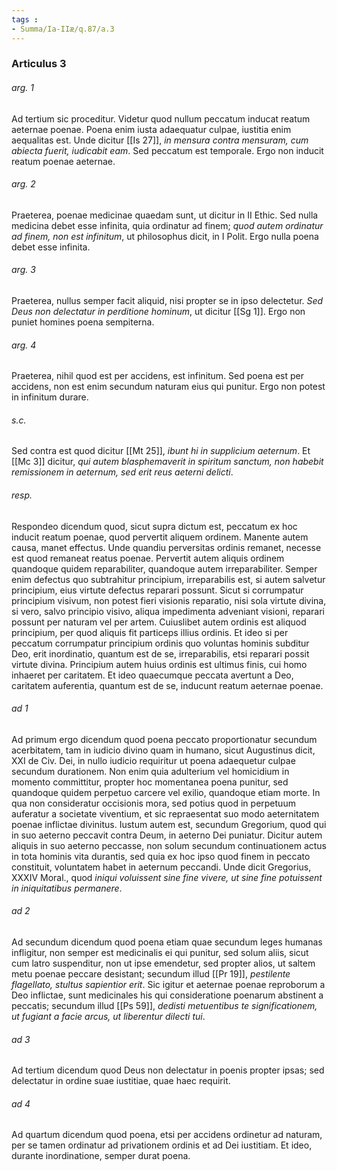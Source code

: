 ```yaml
---
tags : 
- Summa/Ia-IIæ/q.87/a.3
---
```


### Articulus 3

###### arg. 1
Ad tertium sic proceditur. Videtur quod nullum peccatum inducat reatum aeternae poenae. Poena enim iusta adaequatur culpae, iustitia enim aequalitas est. Unde dicitur [[Is 27]], *in mensura contra mensuram, cum abiecta fuerit, iudicabit eam*. Sed peccatum est temporale. Ergo non inducit reatum poenae aeternae.

###### arg. 2
Praeterea, poenae medicinae quaedam sunt, ut dicitur in II Ethic. Sed nulla medicina debet esse infinita, quia ordinatur ad finem; *quod autem ordinatur ad finem, non est infinitum*, ut philosophus dicit, in I Polit. Ergo nulla poena debet esse infinita.

###### arg. 3
Praeterea, nullus semper facit aliquid, nisi propter se in ipso delectetur. *Sed Deus non delectatur in perditione hominum*, ut dicitur [[Sg 1]]. Ergo non puniet homines poena sempiterna.

###### arg. 4
Praeterea, nihil quod est per accidens, est infinitum. Sed poena est per accidens, non est enim secundum naturam eius qui punitur. Ergo non potest in infinitum durare.

###### s.c.
Sed contra est quod dicitur [[Mt 25]], *ibunt hi in supplicium aeternum*. Et [[Mc 3]] dicitur, *qui autem blasphemaverit in spiritum sanctum, non habebit remissionem in aeternum, sed erit reus aeterni delicti*.

###### resp.
Respondeo dicendum quod, sicut supra dictum est, peccatum ex hoc inducit reatum poenae, quod pervertit aliquem ordinem. Manente autem causa, manet effectus. Unde quandiu perversitas ordinis remanet, necesse est quod remaneat reatus poenae. Pervertit autem aliquis ordinem quandoque quidem reparabiliter, quandoque autem irreparabiliter. Semper enim defectus quo subtrahitur principium, irreparabilis est, si autem salvetur principium, eius virtute defectus reparari possunt. Sicut si corrumpatur principium visivum, non potest fieri visionis reparatio, nisi sola virtute divina, si vero, salvo principio visivo, aliqua impedimenta adveniant visioni, reparari possunt per naturam vel per artem. Cuiuslibet autem ordinis est aliquod principium, per quod aliquis fit particeps illius ordinis. Et ideo si per peccatum corrumpatur principium ordinis quo voluntas hominis subditur Deo, erit inordinatio, quantum est de se, irreparabilis, etsi reparari possit virtute divina. Principium autem huius ordinis est ultimus finis, cui homo inhaeret per caritatem. Et ideo quaecumque peccata avertunt a Deo, caritatem auferentia, quantum est de se, inducunt reatum aeternae poenae.

###### ad 1
Ad primum ergo dicendum quod poena peccato proportionatur secundum acerbitatem, tam in iudicio divino quam in humano, sicut Augustinus dicit, XXI de Civ. Dei, in nullo iudicio requiritur ut poena adaequetur culpae secundum durationem. Non enim quia adulterium vel homicidium in momento committitur, propter hoc momentanea poena punitur, sed quandoque quidem perpetuo carcere vel exilio, quandoque etiam morte. In qua non consideratur occisionis mora, sed potius quod in perpetuum auferatur a societate viventium, et sic repraesentat suo modo aeternitatem poenae inflictae divinitus. Iustum autem est, secundum Gregorium, quod qui in suo aeterno peccavit contra Deum, in aeterno Dei puniatur. Dicitur autem aliquis in suo aeterno peccasse, non solum secundum continuationem actus in tota hominis vita durantis, sed quia ex hoc ipso quod finem in peccato constituit, voluntatem habet in aeternum peccandi. Unde dicit Gregorius, XXXIV Moral., quod *iniqui voluissent sine fine vivere, ut sine fine potuissent in iniquitatibus permanere*.

###### ad 2
Ad secundum dicendum quod poena etiam quae secundum leges humanas infligitur, non semper est medicinalis ei qui punitur, sed solum aliis, sicut cum latro suspenditur, non ut ipse emendetur, sed propter alios, ut saltem metu poenae peccare desistant; secundum illud [[Pr 19]], *pestilente flagellato, stultus sapientior erit*. Sic igitur et aeternae poenae reproborum a Deo inflictae, sunt medicinales his qui consideratione poenarum abstinent a peccatis; secundum illud [[Ps 59]], *dedisti metuentibus te significationem, ut fugiant a facie arcus, ut liberentur dilecti tui*.

###### ad 3
Ad tertium dicendum quod Deus non delectatur in poenis propter ipsas; sed delectatur in ordine suae iustitiae, quae haec requirit.

###### ad 4
Ad quartum dicendum quod poena, etsi per accidens ordinetur ad naturam, per se tamen ordinatur ad privationem ordinis et ad Dei iustitiam. Et ideo, durante inordinatione, semper durat poena.

